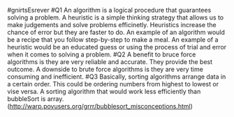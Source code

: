 #gnirtsEsrever
#Q1
An algorithm is a logical procedure that guarantees solving a problem. A heuristic is a simple thinking strategy that allows us to make judgements and solve problems efficinetly. Heuristics increase the chance of error but they are faster to do. An example of an algorithm would be a recipe that you follow step-by-step to make a meal. An example of a heuristic would be an educated guess or using the process of trial and error when it comes to solving a problem.
#Q2
A benefit to bruce force algorithms is they are very reliable and accurate. They provide the best outcome. A downside to brute force algorithms is they are very time consuming and inefficient.
#Q3
Basically, sorting algorithms arrange data in a certain order. This could be ordering numbers from highest to lowest or vise versa. A sorting algorithm that would work less efficiently than bubbleSort is array. (http://warp.povusers.org/grrr/bubblesort_misconceptions.html)
